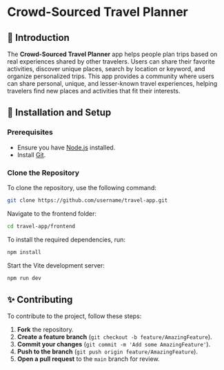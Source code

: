 # Crowd-Sourced Travel Planner

## 📖 Introduction

The **Crowd-Sourced Travel Planner** app helps people plan trips based on real experiences shared by other travelers. Users can share their favorite activities, discover unique places, search by location or keyword, and organize personalized trips. This app provides a community where users can share personal, unique, and lesser-known travel experiences, helping travelers find new places and activities that fit their interests.


## 🚀 Installation and Setup

### Prerequisites

- Ensure you have [Node.js](https://nodejs.org/) installed.
- Install [Git](https://git-scm.com/).

### Clone the Repository

To clone the repository, use the following command:

```bash
git clone https://github.com/username/travel-app.git
```

Navigate to the frontend folder:
```bash
cd travel-app/frontend
```

To install the required dependencies, run:
```bash
npm install
```

Start the Vite development server:
```bash
npm run dev
```

## ✨ Contributing

To contribute to the project, follow these steps:

1. **Fork** the repository.
2. **Create a feature branch** (`git checkout -b feature/AmazingFeature`).
3. **Commit your changes** (`git commit -m 'Add some AmazingFeature'`).
4. **Push to the branch** (`git push origin feature/AmazingFeature`).
5. **Open a pull request** to the `main` branch for review.
